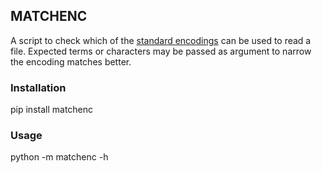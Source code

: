## MATCHENC
A script to check which of the [standard encodings](https://docs.python.org/3.6/library/codecs.html#standard-encodingsgit) can be used to read a file. Expected terms or characters may be passed as argument to narrow the encoding matches better.

### Installation

pip install matchenc


### Usage

python -m matchenc -h

